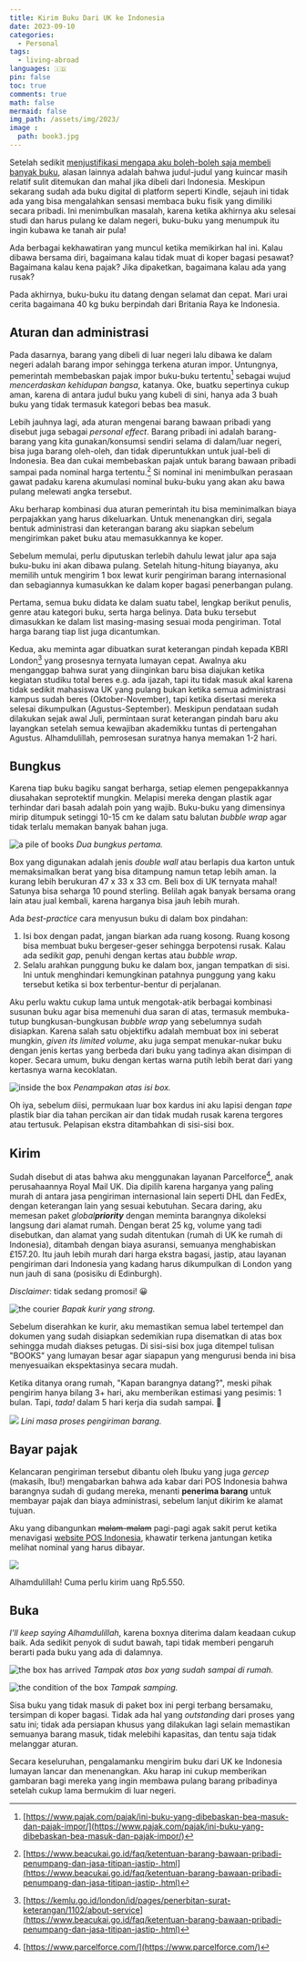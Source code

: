 ```yaml
---
title: Kirim Buku Dari UK ke Indonesia
date: 2023-09-10
categories:
  - Personal
tags:
  - living-abroad
languages: 🇮🇩
pin: false
toc: true
comments: true
math: false
mermaid: false
img_path: /assets/img/2023/
image :
  path: book3.jpg
---
```


Setelah sedikit [menjustifikasi mengapa aku boleh-boleh saja membeli banyak buku](/posts/membeli-buku), alasan lainnya adalah bahwa judul-judul yang kuincar masih relatif sulit ditemukan dan mahal jika dibeli dari Indonesia. Meskipun sekarang sudah ada buku digital di platform seperti Kindle, sejauh ini tidak ada yang bisa mengalahkan sensasi membaca buku fisik yang dimiliki secara pribadi. Ini menimbulkan masalah, karena ketika akhirnya aku selesai studi dan harus pulang ke dalam negeri, buku-buku yang menumpuk itu ingin kubawa ke tanah air pula!

Ada berbagai kekhawatiran yang muncul ketika memikirkan hal ini. Kalau dibawa bersama diri, bagaimana kalau tidak muat di koper bagasi pesawat? Bagaimana kalau kena pajak? Jika dipaketkan, bagaimana kalau ada yang rusak?

Pada akhirnya, buku-buku itu datang dengan selamat dan cepat. Mari urai cerita bagaimana 40 kg buku berpindah dari Britania Raya ke Indonesia.

## Aturan dan administrasi

Pada dasarnya, barang yang dibeli di luar negeri lalu dibawa ke dalam negeri adalah barang impor sehingga terkena aturan impor. Untungnya, pemerintah membebaskan pajak impor buku-buku tertentu[^1] sebagai wujud *mencerdaskan kehidupan bangsa*, katanya. Oke, buatku sepertinya cukup aman, karena di antara judul buku yang kubeli di sini, hanya ada 3 buah buku yang tidak termasuk kategori bebas bea masuk.

Lebih jauhnya lagi, ada aturan mengenai barang bawaan pribadi yang disebut juga sebagai *personal effect*. Barang pribadi ini adalah barang-barang yang kita gunakan/konsumsi sendiri selama di dalam/luar negeri, bisa juga barang oleh-oleh, dan tidak diperuntukkan untuk jual-beli di Indonesia. Bea dan cukai membebaskan pajak untuk barang bawaan pribadi sampai pada nominal harga tertentu.[^2] Si nominal ini menimbulkan perasaan gawat padaku karena akumulasi nominal buku-buku yang akan aku bawa pulang melewati angka tersebut.

Aku berharap kombinasi dua aturan pemerintah itu bisa meminimalkan biaya perpajakkan yang harus dikeluarkan. Untuk menenangkan diri, segala bentuk administrasi dan keterangan barang aku siapkan sebelum mengirimkan paket buku atau memasukkannya ke koper.

Sebelum memulai, perlu diputuskan terlebih dahulu lewat jalur apa saja buku-buku ini akan dibawa pulang. Setelah hitung-hitung biayanya, aku memilih untuk mengirim 1 box lewat kurir pengiriman barang internasional dan sebagiannya kumasukkan ke dalam koper bagasi penerbangan pulang. 

Pertama, semua buku didata ke dalam suatu tabel, lengkap berikut penulis, genre atau kategori buku, serta harga belinya. Data buku tersebut dimasukkan ke dalam list masing-masing sesuai moda pengiriman. Total harga barang tiap list juga dicantumkan.

Kedua, aku meminta agar dibuatkan surat keterangan pindah kepada KBRI London[^3] yang prosesnya ternyata lumayan cepat. Awalnya aku menganggap bahwa surat yang diinginkan baru bisa diajukan ketika kegiatan studiku total beres e.g. ada ijazah, tapi itu tidak masuk akal karena tidak sedikit mahasiswa UK yang pulang bukan ketika semua administrasi kampus sudah beres (Oktober-November), tapi ketika disertasi mereka selesai dikumpulkan (Agustus-September). Meskipun pendataan sudah dilakukan sejak awal Juli, permintaan surat keterangan pindah baru aku layangkan setelah semua kewajiban akademikku tuntas di pertengahan Agustus. Alhamdulillah, pemrosesan suratnya hanya memakan 1-2 hari.

[^1]: [https://www.pajak.com/pajak/ini-buku-yang-dibebaskan-bea-masuk-dan-pajak-impor/](https://www.pajak.com/pajak/ini-buku-yang-dibebaskan-bea-masuk-dan-pajak-impor/)

[^2]: [https://www.beacukai.go.id/faq/ketentuan-barang-bawaan-pribadi-penumpang-dan-jasa-titipan-jastip-.html](https://www.beacukai.go.id/faq/ketentuan-barang-bawaan-pribadi-penumpang-dan-jasa-titipan-jastip-.html)

[^3]: [https://kemlu.go.id/london/id/pages/penerbitan-surat-keterangan/1102/about-service](https://www.beacukai.go.id/faq/ketentuan-barang-bawaan-pribadi-penumpang-dan-jasa-titipan-jastip-.html)

## Bungkus

Karena tiap buku bagiku sangat berharga, setiap elemen pengepakkannya diusahakan seprotektif mungkin. Melapisi mereka dengan plastik agar terhindar dari basah adalah poin yang wajib. Buku-buku yang dimensinya mirip ditumpuk setinggi 10-15 cm ke dalam satu balutan *bubble wrap* agar tidak terlalu memakan banyak bahan juga.

![a pile of books](book1.jpg)
_Dua bungkus pertama._

Box yang digunakan adalah jenis *double wall* atau berlapis dua karton untuk memaksimalkan berat yang bisa ditampung namun tetap lebih aman. Ia kurang lebih berukuran 47 x 33 x 33 cm. Beli box di UK ternyata mahal! Satunya bisa seharga 10 pound sterling. Belilah agak banyak bersama orang lain atau jual kembali, karena harganya bisa jauh lebih murah.

Ada *best-practice* cara menyusun buku di dalam box pindahan:

1. Isi box dengan padat, jangan biarkan ada ruang kosong. Ruang kosong bisa membuat buku bergeser-geser sehingga berpotensi rusak. Kalau ada sedikit *gap*, penuhi dengan kertas atau *bubble wrap*.
2. Selalu arahkan punggung buku ke dalam box, jangan tempatkan di sisi. Ini untuk menghindari kemungkinan patahnya punggung yang kaku tersebut ketika si box terbentur-bentur di perjalanan. 

Aku perlu waktu cukup lama untuk mengotak-atik berbagai kombinasi susunan buku agar bisa memenuhi dua saran di atas, termasuk membuka-tutup bungkusan-bungkusan *bubble wrap* yang sebelumnya sudah disiapkan. Karena salah satu objektifku adalah membuat box ini seberat mungkin, *given its limited volume*, aku juga sempat menukar-nukar buku dengan jenis kertas yang berbeda dari buku yang tadinya akan disimpan di koper. Secara umum, buku dengan kertas warna putih lebih berat dari yang kertasnya warna kecoklatan.

![inside the box](book2.jpg)
_Penampakan atas isi box._

Oh iya, sebelum diisi, permukaan luar box kardus ini aku lapisi dengan *tape* plastik biar dia tahan percikan air dan tidak mudah rusak karena tergores atau tertusuk. Pelapisan ekstra ditambahkan di sisi-sisi box.

## Kirim

Sudah disebut di atas bahwa aku menggunakan layanan Parcelforce[^4], anak perusahaannya Royal Mail UK. Dia dipilih karena harganya yang paling murah di antara jasa pengiriman internasional lain seperti DHL dan FedEx, dengan keterangan lain yang sesuai kebutuhan. Secara daring, aku memesan paket *global**priority*** dengan meminta barangnya dikoleksi langsung dari alamat rumah. Dengan berat 25 kg, volume yang tadi disebutkan, dan alamat yang sudah ditentukan (rumah di UK ke rumah di Indonesia), ditambah dengan biaya asuransi, semuanya menghabiskan £157.20. Itu jauh lebih murah dari harga ekstra bagasi, jastip, atau layanan pengiriman dari Indonesia yang kadang harus dikumpulkan di London yang nun jauh di sana (posisiku di Edinburgh).

*Disclaimer*: tidak sedang promosi! 😀

[^4]: [https://www.parcelforce.com/](https://www.parcelforce.com/)

![the courier](book3.jpg)
_Bapak kurir yang strong._

Sebelum diserahkan ke kurir, aku memastikan semua label tertempel dan dokumen yang sudah disiapkan sedemikian rupa disematkan di atas box sehingga mudah diakses petugas. Di sisi-sisi box juga ditempel tulisan "BOOKS" yang lumayan besar agar siapapun yang mengurusi benda ini bisa menyesuaikan ekspektasinya secara mudah.

Ketika ditanya orang rumah, "Kapan barangnya datang?", meski pihak pengirim hanya bilang 3+ hari, aku memberikan estimasi yang pesimis: 1 bulan. Tapi, *tada!* dalam 5 hari kerja dia sudah sampai. 🫶

![](book_tracking.jpg)
_Lini masa proses pengiriman barang._

## Bayar pajak

Kelancaran pengiriman tersebut dibantu oleh Ibuku yang juga *gercep* (makasih, Ibu!) mengabarkan bahwa ada kabar dari POS Indonesia bahwa barangnya sudah di gudang mereka, menanti **penerima barang** untuk membayar pajak dan biaya administrasi, sebelum lanjut dikirim ke alamat tujuan.

Aku yang dibangunkan ~~malam-malam~~ pagi-pagi agak sakit perut ketika menavigasi [website POS Indonesia](https://ems.posindonesia.co.id/), khawatir terkena jantungan ketika melihat nominal yang harus dibayar.

![](book_tracking2.jpg)

Alhamdulillah! Cuma perlu kirim uang Rp5.550.

## Buka

*I'll keep saying Alhamdulillah*, karena boxnya diterima dalam keadaan cukup baik. Ada sedikit penyok di sudut bawah, tapi tidak memberi pengaruh berarti pada buku yang ada di dalamnya. 

![the box has arrived](book4.jpg)
_Tampak atas box yang sudah sampai di rumah._

![the condition of the box](book5.jpg)
_Tampak samping._

Sisa buku yang tidak masuk di paket box ini pergi terbang bersamaku, tersimpan di koper bagasi. Tidak ada hal yang *outstanding* dari proses yang satu ini; tidak ada persiapan khusus yang dilakukan lagi selain memastikan semuanya barang masuk, tidak melebihi kapasitas, dan tentu saja tidak melanggar aturan.

Secara keseluruhan, pengalamanku mengirim buku dari UK ke Indonesia lumayan lancar dan menenangkan. Aku harap ini cukup memberikan gambaran bagi mereka yang ingin membawa pulang barang pribadinya setelah cukup lama bermukim di luar negeri.